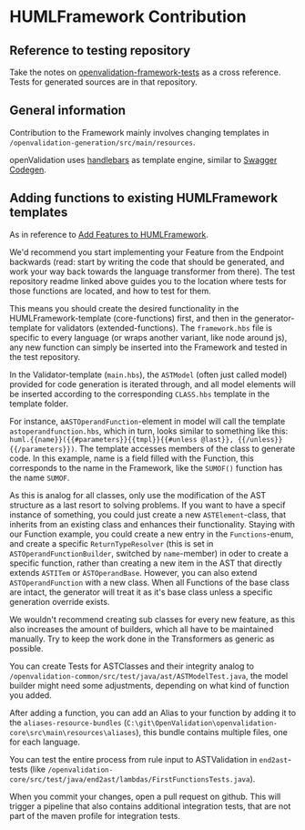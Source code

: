 # HUMLFramework Contribution

## Reference to testing repository

Take the notes on [openvalidation-framework-tests](https://github.com/openvalidation/openvalidation-framework-tests) as a cross reference.
Tests for generated sources are in that repository.

## General information

Contribution to the Framework mainly involves changing templates in ``/openvalidation-generation/src/main/resources``.

openValidation uses [handlebars](https://handlebarsjs.com/reference.html) as template engine, similar to [Swagger Codegen](https://github.com/swagger-api/swagger-codegen).

## Adding functions to existing HUMLFramework templates

As in reference to [Add Features to HUMLFramework](https://github.com/openvalidation/openvalidation-framework-tests/blob/master/NewFeatures.md).

We'd recommend you start implementing your Feature from the Endpoint backwards (read: start by writing the code that should be generated, and work your way back towards the language transformer from there). The test repository readme linked above guides you to the location where tests for those functions are located, and how to test for them.

This means you should create the desired functionality in the HUMLFramework-template (core-functions) first, and then in the generator-template for validators (extended-functions).
The ``framework.hbs`` file is specific to every language (or wraps another variant, like node around js), any new function can simply be inserted into the Framework and tested in the test repository.

 In the Validator-template (``main.hbs``), the ``ASTModel`` (often just called model) provided for code generation is iterated through, and all model elements will be inserted according to the corresponding ``CLASS.hbs`` template in the template folder.
 
 For instance, a``ASTOperandFunction``-element in model will call the template ``astoperandfunction.hbs``, which in turn, looks similar to something like this: ``huml.{{name}}({{#parameters}}{{tmpl}}{{#unless @last}}, {{/unless}}{{/parameters}})``. The template accesses members of the class to generate code. In this example, name is a field filled with the Function, this corresponds to the name in the Framework, like the ``SUMOF()`` function has the name ``SUMOF``.
 
 As this is analog for all classes, only use the modification of the AST structure as a last resort to solving problems. If you want to have a specif instance of something, you could just create a new ``ASTElement``-class, that inherits from an existing class and enhances their functionality.
 Staying with our Function example, you could create a new entry in the ``Functions``-enum, and create a specific ``ReturnTypeResolver`` (this is set in ``ASTOperandFunctionBuilder``, switched by ``name``-member) in oder to create a specific function, rather than creating a new item in the AST that directly extends ``ASTITem`` or ``ÀSTOperandBase``.
 However, you can also extend ``ASTOperandFunction`` with a new class. When all Functions of the base class are intact, the generator will treat it as it's base class unless a specific generation override exists.
 
 We wouldn't recommend creating sub classes for every new feature, as this also increases the amount of builders, which all have to be maintained manually. Try to keep the work done in the Transformers as generic as possible.
 
 You can create Tests for ASTClasses and their integrity analog to ``/openvalidation-common/src/test/java/ast/ASTModelTest.java``, the model builder might need some adjustments, depending on what kind of function you added.
 
 After adding a function, you can add an Alias to your function by adding it to the ``aliases-resource-bundles`` (``C:\git\OpenValidation\openvalidation-core\src\main\resources\aliases``), this bundle contains multiple files, one for each language.
 
 You can test the entire process from rule input to ASTValidation in ``end2ast``-tests (like ``/openvalidation-core/src/test/java/end2ast/lambdas/FirstFunctionsTests.java``).
 
 When you commit your changes, open a pull request on github. This will trigger a pipeline that also contains additional integration tests, that are not part of the maven profile for integration tests.